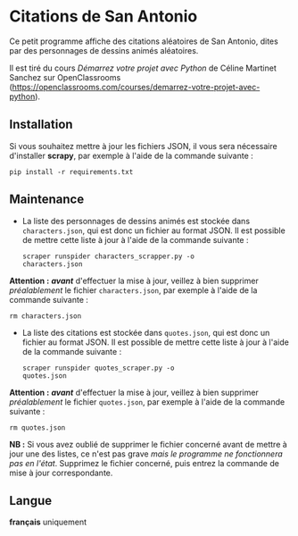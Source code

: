 # Citations de San Antonio

Ce petit programme affiche des citations aléatoires de San Antonio, dites par des personnages de dessins animés aléatoires.

Il est tiré du cours *Démarrez votre projet avec Python* de Céline Martinet Sanchez sur OpenClassrooms (https://openclassrooms.com/courses/demarrez-votre-projet-avec-python).

## Installation
Si vous souhaitez mettre à jour les fichiers JSON, il vous sera nécessaire d'installer **scrapy**, par exemple à l'aide de la commande suivante :

    pip install -r requirements.txt

## Maintenance
- La liste des personnages de dessins animés est stockée dans <code>characters.json</code>, qui est donc un fichier au format JSON.
Il est possible de mettre cette liste à jour à l'aide de la commande suivante :

    <code>scraper runspider characters_scrapper.py -o characters.json</code>

**Attention :** ***avant*** d'effectuer la mise à jour, veillez à bien supprimer *préalablement* le fichier <code>characters.json</code>, par exemple à l'aide de la commande suivante :

    rm characters.json
    
- La liste des citations est stockée dans <code>quotes.json</code>, qui est donc un fichier au format JSON.
Il est possible de mettre cette liste à jour à l'aide de la commande suivante :

    <code>scraper runspider quotes_scraper.py -o quotes.json</code>

**Attention :** ***avant*** d'effectuer la mise à jour, veillez à bien supprimer *préalablement* le fichier <code>quotes.json</code>, par exemple à l'aide de la commande suivante :

    rm quotes.json

**NB :** Si vous avez oublié de supprimer le fichier concerné avant de mettre à jour une des listes, ce n'est pas grave *mais le programme ne fonctionnera pas en l'état*. Supprimez le fichier concerné, puis entrez la commande de mise à jour correspondante.

## Langue
**français** uniquement
